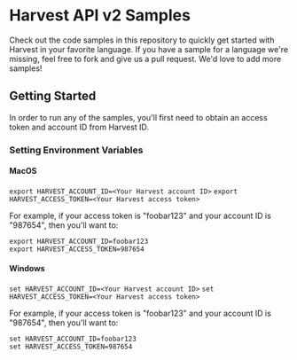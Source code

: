 # Harvest API v2 Samples

Check out the code samples in this repository to quickly get started with
Harvest in your favorite language. If you have a sample for a language we're
missing, feel free to fork and give us a pull request. We'd love to add more
samples!

## Getting Started

In order to run any of the samples, you'll first need to obtain an access token
and account ID from Harvest ID.

### Setting Environment Variables

#### MacOS

`export HARVEST_ACCOUNT_ID=<Your Harvest account ID>`
`export HARVEST_ACCESS_TOKEN=<Your Harvest access token>`

For example, if your access token is "foobar123" and your account ID is
"987654", then you'll want to:

```
export HARVEST_ACCOUNT_ID=foobar123
export HARVEST_ACCESS_TOKEN=987654
```

#### Windows

`set HARVEST_ACCOUNT_ID=<Your Harvest account ID>`
`set HARVEST_ACCESS_TOKEN=<Your Harvest access token>`

For example, if your access token is "foobar123" and your account ID is
"987654", then you'll want to:

```
set HARVEST_ACCOUNT_ID=foobar123
set HARVEST_ACCESS_TOKEN=987654
```
